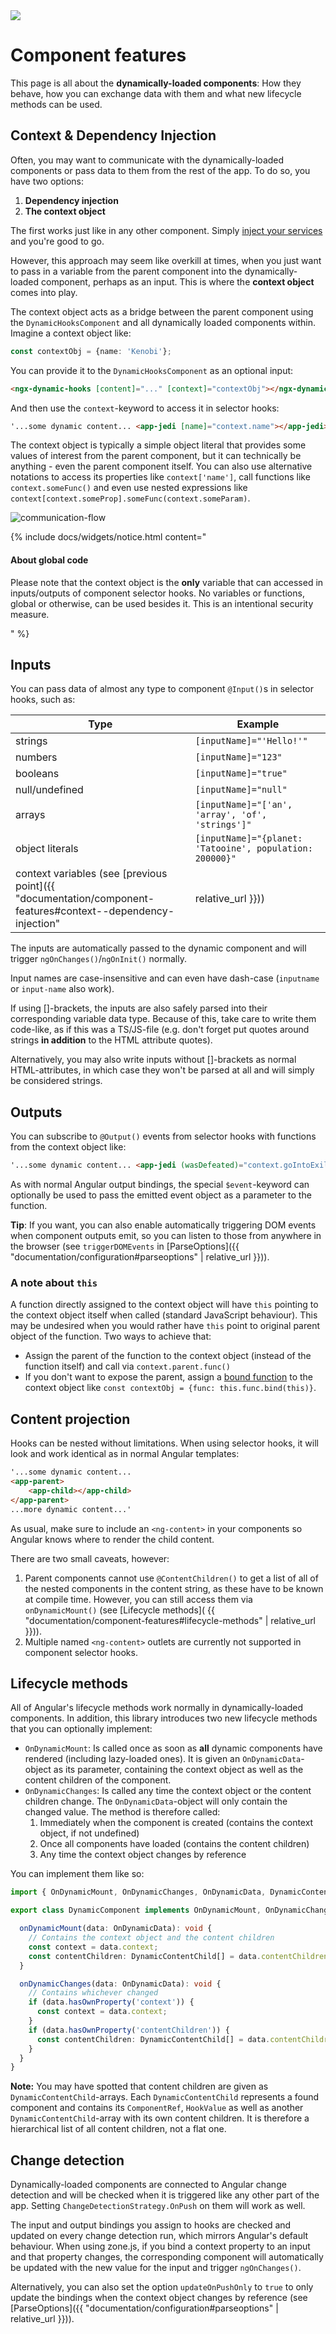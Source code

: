 ---
---

<div class="page-title">
  <img class="page-title-icon" src="{{ "/assets/images/icons/star.svg"| relative_url }}">
  <h1 class="page-title-text">Component features</h1>
</div>

This page is all about the **dynamically-loaded components**: How they behave, how you can exchange data with them and what new lifecycle methods can be used.

## Context & Dependency Injection

Often, you may want to communicate with the dynamically-loaded components or pass data to them from the rest of the app. To do so, you have two options:

1. **Dependency injection**
2. **The context object**

The first works just like in any other component. Simply <a href="https://angular.dev/guide/di/dependency-injection" target="_blank">inject your services</a> and you're good to go. 

However, this approach may seem like overkill at times, when you just want to pass in a variable from the parent component into the dynamically-loaded component, perhaps as an input. This is where the **context object** comes into play.

The context object acts as a bridge between the parent component using the `DynamicHooksComponent` and all dynamically loaded components within. Imagine a context object like:

```ts
const contextObj = {name: 'Kenobi'};
```

You can provide it to the `DynamicHooksComponent` as an optional input:

```html
<ngx-dynamic-hooks [content]="..." [context]="contextObj"></ngx-dynamic-hooks>
```

And then use the `context`-keyword to access it in selector hooks:

```html
'...some dynamic content... <app-jedi [name]="context.name"></app-jedi> ...more dynamic content...'
```

The context object is typically a simple object literal that provides some values of interest from the parent component, but it can technically be anything - even the parent component itself. You can also use alternative notations to access its properties like `context['name']`, call functions like `context.someFunc()` and even use nested expressions like `context[context.someProp].someFunc(context.someParam)`.

![communication-flow](https://github.com/user-attachments/assets/eadf3992-c07e-4188-8406-441bf562c957)

{% include docs/widgets/notice.html content="
  <h4>About global code</h4>
  <p>Please note that the context object is the <b>only</b> variable that can accessed in inputs/outputs of component selector hooks. No variables or functions, global or otherwise, can be used besides it. This is an intentional security measure.</p>
" %}

## Inputs

You can pass data of almost any type to component `@Input()`s in selector hooks, such as:

| Type | Example |
| --- | --- | 
| strings  | `[inputName]="'Hello!'"` |
| numbers | `[inputName]="123"` |
| booleans | `[inputName]="true"` |
| null/undefined | `[inputName]="null"` |
| arrays | `[inputName]="['an', 'array', 'of', 'strings']"` |
| object literals | `[inputName]="{planet: 'Tatooine', population: 200000}"` |
| context variables (see [previous point]({{ "documentation/component-features#context--dependency-injection" | relative_url }})) | `[inputName]="context.someProp"` |

The inputs are automatically passed to the dynamic component and will trigger `ngOnChanges()`/`ngOnInit()` normally.

Input names are case-insensitive and can even have dash-case (`inputname` or `input-name` also work).

If using []-brackets, the inputs are also safely parsed into their corresponding variable data type. Because of this, take care to write them code-like, as if this was a TS/JS-file (e.g. don't forget put quotes around strings **in addition** to the HTML attribute quotes).

Alternatively, you may also write inputs without []-brackets as normal HTML-attributes, in which case they won't be parsed at all and will simply be considered strings.

## Outputs

You can subscribe to `@Output()` events from selector hooks with functions from the context object like:

```html
'...some dynamic content... <app-jedi (wasDefeated)="context.goIntoExile($event)"></app-jedi> ...more dynamic content...'
```
As with normal Angular output bindings, the special `$event`-keyword can optionally be used to pass the emitted event object as a parameter to the function.

**Tip**: If you want, you can also enable automatically triggering DOM events when component outputs emit, so you can listen to those from anywhere in the browser (see `triggerDOMEvents` in [ParseOptions]({{ "documentation/configuration#parseoptions" | relative_url }})).

### A note about `this`

A function directly assigned to the context object will have `this` pointing to the context object itself when called (standard JavaScript behaviour). This may be undesired when you would rather have `this` point to original parent object of the function. Two ways to achieve that: 

* Assign the parent of the function to the context object (instead of the function itself) and call via `context.parent.func()`
* If you don't want to expose the parent, assign a <a href="https://developer.mozilla.org/en-US/docs/Web/JavaScript/Reference/Global_Objects/Function/bind" target="_blank">bound function</a> to the context object like `const contextObj = {func: this.func.bind(this)}`.

## Content projection

Hooks can be nested without limitations. When using selector hooks, it will look and work identical as in normal Angular templates:
```html
'...some dynamic content... 
<app-parent>
    <app-child></app-child>
</app-parent>
...more dynamic content...'
```

As usual, make sure to include an `<ng-content>` in your components so Angular knows where to render the child content.

There are two small caveats, however: 
1. Parent components cannot use `@ContentChildren()` to get a list of all of the nested components in the content string, as these have to be known at compile time. However, you can still access them via `onDynamicMount()` (see [Lifecycle methods]( {{ "documentation/component-features#lifecycle-methods" | relative_url }})). 
2. Multiple named `<ng-content>` outlets are currently not supported in component selector hooks. 

## Lifecycle methods

All of Angular's lifecycle methods work normally in dynamically-loaded components. In addition, this library introduces two new lifecycle methods that you can optionally implement: 

* `OnDynamicMount`: Is called once as soon as **all** dynamic components have rendered (including lazy-loaded ones). It is given an `OnDynamicData`-object as its parameter, containing the context object as well as the content children of the component.
* `OnDynamicChanges`: Is called any time the context object or the content children change. The `OnDynamicData`-object will only contain the changed value. The method is therefore called:
    1. Immediately when the component is created (contains the context object, if not undefined)
    2. Once all components have loaded (contains the content children)
    3. Any time the context object changes by reference

You can implement them like so:
```ts
import { OnDynamicMount, OnDynamicChanges, OnDynamicData, DynamicContentChild } from 'ngx-dynamic-hooks';

export class DynamicComponent implements OnDynamicMount, OnDynamicChanges {

  onDynamicMount(data: OnDynamicData): void {
    // Contains the context object and the content children
    const context = data.context;
    const contentChildren: DynamicContentChild[] = data.contentChildren;
  }

  onDynamicChanges(data: OnDynamicData): void {
    // Contains whichever changed
    if (data.hasOwnProperty('context')) {
      const context = data.context;
    }
    if (data.hasOwnProperty('contentChildren')) {
      const contentChildren: DynamicContentChild[] = data.contentChildren;
    }
  }
}
```

**Note:** You may have spotted that content children are given as `DynamicContentChild`-arrays. Each `DynamicContentChild` represents a found component and contains its `ComponentRef`, `HookValue` as well as another `DynamicContentChild`-array with its own content children. It is therefore a hierarchical list of all content children, not a flat one.

## Change detection

Dynamically-loaded components are connected to Angular change detection and will be checked when it is triggered like any other part of the app. Setting `ChangeDetectionStrategy.OnPush` on them will work as well. 

The input and output bindings you assign to hooks are checked and updated on every change detection run, which mirrors Angular's default behaviour. When using zone.js, if you bind a context property to an input and that property changes, the corresponding component will automatically be updated with the new value for the input and trigger `ngOnChanges()`.

Alternatively, you can also set the option `updateOnPushOnly` to `true` to only update the bindings when the context object changes by reference (see [ParseOptions]({{ "documentation/configuration#parseoptions" | relative_url }})).